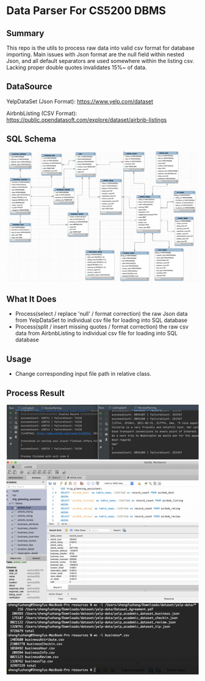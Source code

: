 # Data Parser For CS5200 DBMS

## Summary

This repo is the utils to process raw data into valid csv format for database 
importing. Main issues with Json format are the null field within nested Json, 
and all default separators are used somewhere within the listing csv. Lacking 
proper double quotes invalidates 15%~ of data.

## DataSource

YelpDataSet (Json Format): https://www.yelp.com/dataset

AirbnbListing (CSV Format): https://public.opendatasoft.com/explore/dataset/airbnb-listings

## SQL Schema

![SQL_Schema](reources/SQL_Schema.png)

## What It Does

- Process(select / replace 'null' / format correction) the raw Json data from 
YelpDataSet to individual csv file for loading into SQL database
- Process(split / insert missing quotes / format correction) the raw csv data from 
  AirbnbListing to individual csv file for loading into SQL database
  
## Usage

- Change corresponding input file path in relative class.

## Process Result

![r1](reources/processResult/airbnb_result.png)
![r2](reources/processResult/sql_result.png)
![r3](reources/processResult/yelp_result.png)

